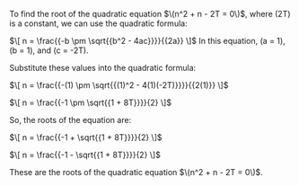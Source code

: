 To find the root of the quadratic equation $\(n^2 + n - 2T = 0\)$, where \(2T\) is a constant, we can use the quadratic formula:

$\[ n = \frac{{-b \pm \sqrt{{b^2 - 4ac}}}}{{2a}} \]$
In this equation, \(a = 1\), \(b = 1\), and \(c = -2T\).

Substitute these values into the quadratic formula:

$\[ n = \frac{{-(1) \pm \sqrt{{(1)^2 - 4(1)(-2T)}}}}{{2(1)}} \]$

$\[ n = \frac{{-1 \pm \sqrt{{1 + 8T}}}}{2} \]$

So, the roots of the equation are:

$\[ n = \frac{{-1 + \sqrt{{1 + 8T}}}}{2} \]$

$\[ n = \frac{{-1 - \sqrt{{1 + 8T}}}}{2} \]$

These are the roots of the quadratic equation $\(n^2 + n - 2T = 0\)$.
